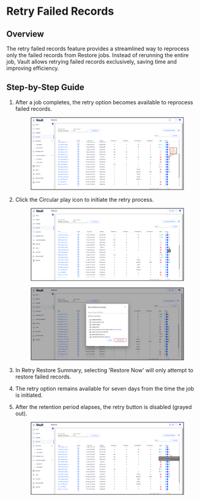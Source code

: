 # Retry Failed Records

## Overview

The retry failed records feature provides a streamlined way to reprocess only the failed records from Restore jobs. Instead of rerunning the entire job, Vault allows retrying failed records exclusively, saving time and improving efficiency.

## Step-by-Step Guide

1.  After a job completes, the retry option becomes available to reprocess failed records.

    <figure><img src="../../../../.gitbook/assets/image.png" alt=""><figcaption></figcaption></figure>
2.  Click the Circular play icon to initiate the retry process.

    <figure><img src="../../../../.gitbook/assets/image (1).png" alt=""><figcaption></figcaption></figure>

    <figure><img src="../../../../.gitbook/assets/image (2).png" alt=""><figcaption></figcaption></figure>
3. In Retry Restore Summary, selecting 'Restore Now' will only attempt to restore failed records.
4. The retry option remains available for seven days from the time the job is initiated.
5.  After the retention period elapses, the retry button is disabled (grayed out).

    <figure><img src="../../../../.gitbook/assets/image (3).png" alt=""><figcaption></figcaption></figure>
